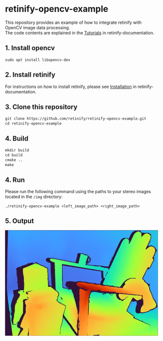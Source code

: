 # retinify-opencv-example
This repository provides an example of how to integrate retinify with OpenCV image data processing.  
The code contents are explained in the [Tutorials](https://retinify.github.io/retinify-documentation/docs/tutorials.html) in retinify-documentation.

## 1. Install opencv
```
sudo apt install libopencv-dev
```

## 2. Install retinify
For instructions on how to install retinify, please see [Installation](https://retinify.github.io/retinify/installation.html) in retinify-documentation.

## 3. Clone this repository
```
git clone https://github.com/retinify/retinify-opencv-example.git
cd retinify-opencv-example
```

## 4. Build
```
mkdir build
cd build
cmake ..
make
```

## 4. Run
Please run the following command using the paths to your stereo images located in the `/img` directory:
```
./retinify-opencv-example <left_image_path> <right_image_path>
```

## 5. Output
![output](./img/disparity.png)